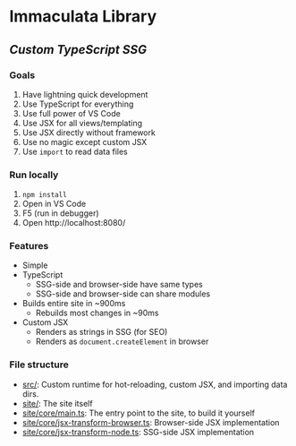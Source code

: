 # Immaculata Library
*Custom TypeScript SSG*
---

### Goals

1. Have lightning quick development
2. Use TypeScript for everything
3. Use full power of VS Code
4. Use JSX for all views/templating
5. Use JSX directly without framework
6. Use no magic except custom JSX
7. Use `import` to read data files

### Run locally

1. `npm install`
2. Open in VS Code
3. F5 (run in debugger)
4. Open http://localhost:8080/

### Features

* Simple
* TypeScript
  * SSG-side and browser-side have same types
  * SSG-side and browser-side can share modules
* Builds entire site in ~900ms
  * Rebuilds most changes in ~90ms
* Custom JSX
  * Renders as strings in SSG (for SEO)
  * Renders as `document.createElement` in browser

### File structure

* [src/](src/): Custom runtime for hot-reloading, custom JSX, and importing data dirs.
* [site/](site/): The site itself
* [site/core/main.ts](site/core/main.ts): The entry point to the site, to build it yourself
* [site/core/jsx-transform-browser.ts](site/core/jsx-transform-browser.ts): Browser-side JSX implementation
* [site/core/jsx-transform-node.ts](site/core/jsx-transform-node.ts): SSG-side JSX implementation
